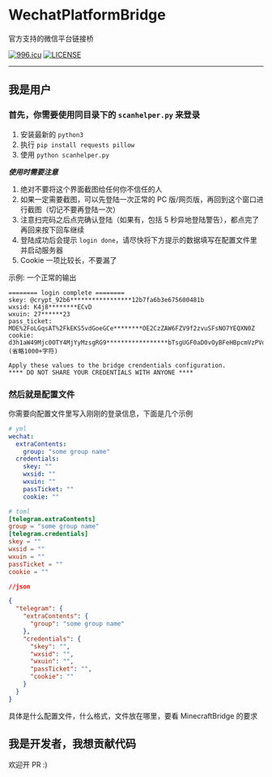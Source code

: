 # WechatPlatformBridge

官方支持的微信平台链接桥

[![996.icu](https://img.shields.io/badge/link-996.icu-red.svg)](https://996.icu)
[![LICENSE](https://img.shields.io/badge/license-Anti%20996-blue.svg)](https://github.com/996icu/996.ICU/blob/master/LICENSE)

---

## 我是用户

### 首先，你需要使用同目录下的 `scanhelper.py` 来登录

1. 安装最新的 `python3`
2. 执行 `pip install requests pillow`
3. 使用 `python scanhelper.py`

**_使用时需要注意_**

1. 绝对不要将这个界面截图给任何你不信任的人
2. 如果一定需要截图，可以先登陆一次正常的 PC 版/网页版，再回到这个窗口进行截图（切记不要再登陆一次）
3. 注意扫完码之后点完确认登陆（如果有，包括 5 秒异地登陆警告），都点完了再回来按下回车继续
4. 登陆成功后会提示 `login done`，请尽快将下方提示的数据填写在配置文件里并启动服务器
5. Cookie 一项比较长，不要漏了

示例: 一个正常的输出

```
======== login complete ========
skey: @crypt_92b6*****************12b7fa6b3e675600481b
wxsid: K4j8********ECvD
wxuin: 27******23
pass_ticket: MDE%2FoLGqsAT%2FkEKS5vdGoeGCe********OE2CzZAW6FZV9f2zvuSFsNO7YEQXN0Z
cookie: d3h1aW49Mjc0OTY4MjYyMzsgRG9*****************bTsgUGF0aD0vOyBFeHBpcmVzPVdl... (省略1000+字符)

Apply these values to the bridge crendentials configuration.
**** DO NOT SHARE YOUR CREDENTIALS WITH ANYONE ****
```

### 然后就是配置文件

你需要向配置文件里写入刚刚的登录信息，下面是几个示例

```yaml
# yml
wechat:
  extraContents:
    group: "some group name"
  credentials:
    skey: ""
    wxsid: ""
    wxuin: ""
    passTicket: ""
    cookie: ""
```

```toml
# toml
[telegram.extraContents]
group = "some group name"
[telegram.credentials]
skey = ""
wxsid = ""
wxuin = ""
passTicket = ""
cookie = ""
```

```json
//json

{
  "telegram": {
    "extraContents": {
      "group": "some group name"
    },
    "credentials": {
      "skey": "",
      "wxsid": "",
      "wxuin": "",
      "passTicket": "",
      "cookie": ""
    }
  }
}
```

具体是什么配置文件，什么格式，文件放在哪里，要看 MinecraftBridge 的要求

## 我是开发者，我想贡献代码

欢迎开 PR :)
